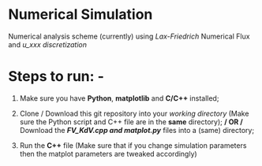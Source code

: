 # Numerical Simulation
Numerical analysis scheme (currently) using _Lax-Friedrich_ Numerical Flux and _u_xxx discretization_


# Steps to run: -
  1. Make sure you have **Python**, **matplotlib** and **C/C++** installed;
     
  2. Clone / Download this git repository into your _working directory_ (Make sure the Python script and C++ file are in the **same** directory);  **/ OR /**  Download the _**FV_KdV.cpp and matplot.py**_ files into a (same) directory;
    
  3. Run the **C++** file (Make sure that if you change simulation parameters then the matplot parameters are tweaked accordingly)
